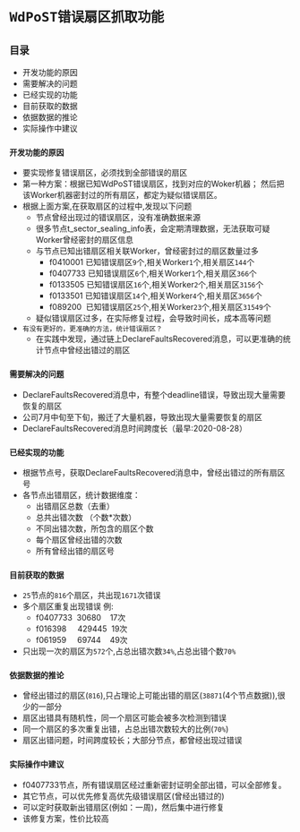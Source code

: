 # **`WdPoST错误扇区抓取功能`**

## `目录`
- 开发功能的原因
- 需要解决的问题
- 已经实现的功能
- 目前获取的数据
- 依据数据的推论
- 实际操作中建议


### `开发功能的原因`
- 要实现修复错误扇区，必须找到全部错误的扇区
- 第一种方案：根据已知WdPoST错误扇区，找到对应的Woker机器；
然后把该Worker机器密封过的所有扇区，都定为疑似错误扇区。
- 根据上面方案,在获取扇区的过程中,发现以下问题  
    * 节点曾经出现过的错误扇区，没有准确数据来源
    * 很多节点t_sector_sealing_info表，会定期清理数据，无法获取可疑Worker曾经密封的扇区信息
    * 与节点已知出错扇区相关联Worker，曾经密封过的扇区数量过多 
        - f0410001 已知错误扇区`9`个,相关Worker`1`个,相关扇区`144`个
        - f0407733 已知错误扇区`6`个,相关Worker`1`个,相关扇区`366`个
        - f0133505 已知错误扇区`16`个,相关Worker`2`个,相关扇区`3156`个
        - f0133501 已知错误扇区`14`个,相关Worker`4`个,相关扇区`3656`个
        - f089200  &nbsp;已知错误扇区`25`个,相关Worker`23`个,相关扇区`31549`个
    * 疑似错误扇区过多，在实际修复过程，会导致时间长，成本高等问题
- `有没有更好的，更准确的方法，统计错误扇区？`
    - 在实践中发现，通过链上DeclareFaultsRecovered消息，可以更准确的统计节点中曾经出错过的扇区

### `需要解决的问题`
- DeclareFaultsRecovered消息中，有整个deadline错误，导致出现大量需要恢复的扇区
- 公司7月中旬至下旬，搬迁了大量机器，导致出现大量需要恢复的扇区
- DeclareFaultsRecovered消息时间跨度长（最早:2020-08-28）

### `已经实现的功能`
- 根据节点号，获取DeclareFaultsRecovered消息中，曾经出错过的所有扇区号
- 各节点出错扇区，统计数据维度：
    - 出错扇区总数（去重）
    - 总共出错次数 （个数*次数） 
    - 不同出错次数，所包含的扇区个数
    - 每个扇区曾经出错的次数
    - 所有曾经出错的扇区号

### `目前获取的数据`   
- `25`节点的`816`个扇区，共出现`1671`次错误
- 多个扇区重复出现错误 例:
    - f0407733  &nbsp;30680                       &nbsp;&nbsp;&nbsp;17次
    - f016398   &nbsp;&nbsp;&nbsp;&nbsp;429445    &nbsp;19次
    - f061959   &nbsp;&nbsp;&nbsp;&nbsp;69744     &nbsp;&nbsp;&nbsp;49次
- 只出现一次的扇区为`572`个,占总出错次数`34%`,占总出错个数`70%`

### `依据数据的推论`
- 曾经出错过的扇区(`816`),只占理论上可能出错的扇区(`38871`(4个节点数据)),很少的一部分
- 扇区出错具有随机性，同一个扇区可能会被多次检测到错误
- 同一个扇区的多次重复出错，占总出错次数较大的比例(`70%`)
- 扇区出错问题，时间跨度较长；大部分节点，都曾经出现过错误

### `实际操作中建议`
- f0407733节点，所有错误扇区经过重新密封证明全部出错，可以全部修复。
- 其它节点，可以优先修复高优先级错误扇区(曾经出错过的)
- 可以定时获取新出错扇区(例如：一周)，然后集中进行修复
- 该修复方案，性价比较高